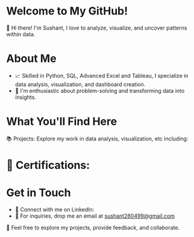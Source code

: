 # Welcome to My GitHub!

👋 Hi there! I'm Sushant, I love to analyze, visualize, and uncover patterns within data.

# About Me
- 📈 Skilled in Python, SQL, Advanced Excel and Tableau, I specialize in data analysis, visualization, and dashboard creation.
- 🧐 I'm enthusiastic about problem-solving and transforming data into insights.

# What You'll Find Here
📚 Projects: Explore my work in data analysis, visualization, etc including:

# 📜 Certifications: 

# Get in Touch
- 💬 Connect with me on LinkedIn: 
- 📧 For inquiries, drop me an email at sushant260499@gmail.com

🚀 Feel free to explore my projects, provide feedback, and collaborate. 





